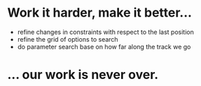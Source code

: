 # Work it harder, make it better...

- refine changes in constraints with respect to the last position
- refine the grid of options to search
- do parameter search base on how far along the track we go

# ... our work is never over.